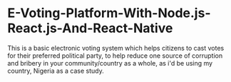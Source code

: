 # E-Voting-Platform-With-Node.js-React.js-And-React-Native
This is a basic electronic voting system which helps citizens to cast votes for their preferred political party, to help reduce one source of corruption and bribery in your community/country as a whole, as i'd be using my country, Nigeria as a case study.
